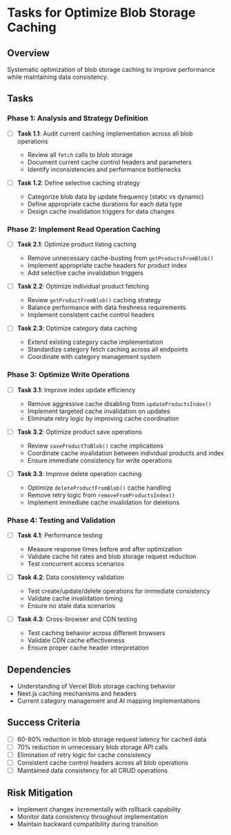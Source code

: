 # Tasks for Optimize Blob Storage Caching

## Overview
Systematic optimization of blob storage caching to improve performance while maintaining data consistency.

## Tasks

### Phase 1: Analysis and Strategy Definition
- [ ] **Task 1.1**: Audit current caching implementation across all blob operations
  - Review all `fetch` calls to blob storage
  - Document current cache control headers and parameters
  - Identify inconsistencies and performance bottlenecks

- [ ] **Task 1.2**: Define selective caching strategy
  - Categorize blob data by update frequency (static vs dynamic)
  - Define appropriate cache durations for each data type
  - Design cache invalidation triggers for data changes

### Phase 2: Implement Read Operation Caching
- [ ] **Task 2.1**: Optimize product listing caching
  - Remove unnecessary cache-busting from `getProductsFromBlob()`
  - Implement appropriate cache headers for product index
  - Add selective cache invalidation triggers

- [ ] **Task 2.2**: Optimize individual product fetching
  - Review `getProductFromBlob()` caching strategy
  - Balance performance with data freshness requirements
  - Implement consistent cache control headers

- [ ] **Task 2.3**: Optimize category data caching
  - Extend existing category cache implementation
  - Standardize category fetch caching across all endpoints
  - Coordinate with category management system

### Phase 3: Optimize Write Operations
- [ ] **Task 3.1**: Improve index update efficiency
  - Remove aggressive cache disabling from `updateProductsIndex()`
  - Implement targeted cache invalidation on updates
  - Eliminate retry logic by improving cache coordination

- [ ] **Task 3.2**: Optimize product save operations
  - Review `saveProductToBlob()` cache implications
  - Coordinate cache invalidation between individual products and index
  - Ensure immediate consistency for write operations

- [ ] **Task 3.3**: Improve delete operation caching
  - Optimize `deleteProductFromBlob()` cache handling
  - Remove retry logic from `removeFromProductsIndex()`
  - Implement immediate cache invalidation for deletions

### Phase 4: Testing and Validation
- [ ] **Task 4.1**: Performance testing
  - Measure response times before and after optimization
  - Validate cache hit rates and blob storage request reduction
  - Test concurrent access scenarios

- [ ] **Task 4.2**: Data consistency validation
  - Test create/update/delete operations for immediate consistency
  - Validate cache invalidation timing
  - Ensure no stale data scenarios

- [ ] **Task 4.3**: Cross-browser and CDN testing
  - Test caching behavior across different browsers
  - Validate CDN cache effectiveness
  - Ensure proper cache header interpretation

## Dependencies
- Understanding of Vercel Blob storage caching behavior
- Next.js caching mechanisms and headers
- Current category management and AI mapping implementations

## Success Criteria
- [ ] 60-80% reduction in blob storage request latency for cached data
- [ ] 70% reduction in unnecessary blob storage API calls
- [ ] Elimination of retry logic for cache consistency
- [ ] Consistent cache control headers across all blob operations
- [ ] Maintained data consistency for all CRUD operations

## Risk Mitigation
- Implement changes incrementally with rollback capability
- Monitor data consistency throughout implementation
- Maintain backward compatibility during transition